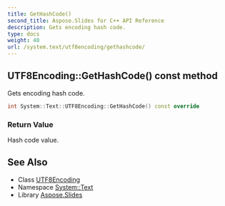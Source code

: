 ```yaml
---
title: GetHashCode()
second_title: Aspose.Slides for C++ API Reference
description: Gets encoding hash code.
type: docs
weight: 40
url: /system.text/utf8encoding/gethashcode/
---
```

## UTF8Encoding::GetHashCode() const method


Gets encoding hash code.

```cpp
int System::Text::UTF8Encoding::GetHashCode() const override
```


### Return Value

Hash code value.

## See Also

* Class [UTF8Encoding](../)
* Namespace [System::Text](../../)
* Library [Aspose.Slides](../../../)